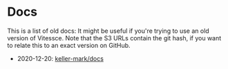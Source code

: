 # Docs

This is a list of old docs: It might be useful if you're trying to use an old version of Vitessce.
Note that the S3 URLs contain the git hash, if you want to relate this to an exact version on GitHub.


- 2020-12-20: [keller-mark/docs](https://s3.amazonaws.com/vitessce-data/docs/2020-12-20/0adaf54/index.html)
